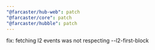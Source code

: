 ```yaml
---
"@farcaster/hub-web": patch
"@farcaster/core": patch
"@farcaster/hubble": patch
---
```


fix: fetching l2 events was not respecting --l2-first-block
